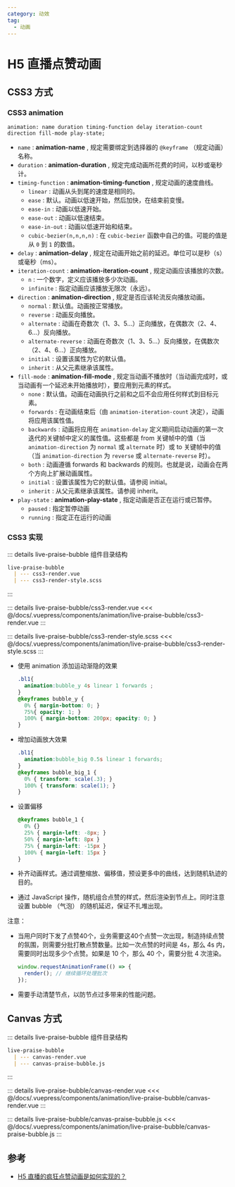 ```yaml
---
category: 动效
tag: 
  - 动画
---
```


# H5 直播点赞动画

## CSS3 方式

### CSS3 animation

`animation: name duration timing-function delay iteration-count direction fill-mode play-state;`

+ `name` : **animation-name** , 规定需要绑定到选择器的 `@keyframe` （规定动画） 名称。
+ `duration` : **animation-duration** , 规定完成动画所花费的时间，以秒或毫秒计。
+ `timing-function` : **animation-timing-function** , 规定动画的速度曲线。
  + `linear` : 动画从头到尾的速度是相同的。
  + `ease` : 默认。动画以低速开始，然后加快，在结束前变慢。
  + `ease-in` : 动画以低速开始。
  + `ease-out` : 动画以低速结束。
  + `ease-in-out` : 动画以低速开始和结束。
  + `cubic-bezier(n,n,n,n)` : 在 `cubic-bezier` 函数中自己的值。可能的值是从 `0` 到 `1` 的数值。
+ `delay` : **animation-delay** , 规定在动画开始之前的延迟。单位可以是秒（s）或毫秒（ms）。
+ `iteration-count` : **animation-iteration-count** , 规定动画应该播放的次数。
  + `n` : 一个数字，定义应该播放多少次动画。
  + `infinite` : 指定动画应该播放无限次（永远）。
+ `direction` : **animation-direction** , 规定是否应该轮流反向播放动画。
  + `normal` : 默认值。动画按正常播放。
  + `reverse` : 动画反向播放。
  + `alternate` : 动画在奇数次（1、3、5...）正向播放，在偶数次（2、4、6...）反向播放。
  + `alternate-reverse` : 动画在奇数次（1、3、5...）反向播放，在偶数次（2、4、6...）正向播放。
  + `initial` : 设置该属性为它的默认值。
  + `inherit` : 从父元素继承该属性。
+ `fill-mode` : **animation-fill-mode** , 规定当动画不播放时（当动画完成时，或当动画有一个延迟未开始播放时），要应用到元素的样式。
  + `none` : 默认值。动画在动画执行之前和之后不会应用任何样式到目标元素。
  + `forwards` : 在动画结束后（由 `animation-iteration-count` 决定），动画将应用该属性值。
  + `backwards` : 动画将应用在 `animation-delay` 定义期间启动动画的第一次迭代的关键帧中定义的属性值。这些都是 from 关键帧中的值（当 `animation-direction` 为 `normal` 或 `alternate` 时）或 to 关键帧中的值（当 `animation-direction` 为 `reverse` 或 `alternate-reverse` 时）。
  + `both` : 动画遵循 forwards 和 backwards 的规则。也就是说，动画会在两个方向上扩展动画属性。
  + `initial` : 设置该属性为它的默认值。请参阅 initial。
  + `inherit` : 从父元素继承该属性。请参阅 inherit。
+ `play-state` : **animation-play-state** , 指定动画是否正在运行或已暂停。
  + `paused` : 指定暂停动画
  + `running` : 指定正在运行的动画

### CSS3 实现

<animation-live-praise-bubble-css3-render />

::: details live-praise-bubble 组件目录结构

``` md
live-praise-bubble
  | --- css3-render.vue
  | --- css3-render-style.scss
```

:::

::: details live-praise-bubble/css3-render.vue
<<< @/docs/.vuepress/components/animation/live-praise-bubble/css3-render.vue
:::

::: details live-praise-bubble/css3-render-style.scss
<<< @/docs/.vuepress/components/animation/live-praise-bubble/css3-render-style.scss
:::

+ 使用 animation 添加运动渐隐的效果

  ```css
  .bl1{
    animation:bubble_y 4s linear 1 forwards ; 
  }
  @keyframes bubble_y {
    0% { margin-bottom: 0; }
    75%{ opacity: 1; }
    100% { margin-bottom: 200px; opacity: 0; }
  }
  ```

+ 增加动画放大效果

  ```css
  .bl1{
    animation:bubble_big 0.5s linear 1 forwards; 
  }
  @keyframes bubble_big_1 {
    0% { transform: scale(.3); }
    100% { transform: scale(1); }
  }
  ```

+ 设置偏移

  ```css
  @keyframes bubble_1 {
    0% {}
    25% { margin-left: -8px; }
    50% { margin-left: 8px }
    75% { margin-left: -15px }
    100% { margin-left: 15px }
  }
  ```

+ 补齐动画样式。通过调整缩放、偏移值，预设更多中的曲线，达到随机轨迹的目的。
+ 通过 JavaScript 操作，随机组合点赞的样式，然后渲染到节点上。同时注意设置 bubble （气泡） 的随机延迟，保证不扎堆出现。

注意：

+ 当用户同时下发了点赞40个，业务需要这40个点赞一次出现，制造持续点赞的氛围，则需要分批打散点赞数量。比如一次点赞的时间是 4s，那么 4s 内，需要同时出现多少个点赞。如果是 10 个，那么 40 个，需要分批 4 次渲染。

  ``` javascript
  window.requestAnimationFrame(() => {
    render(); // 继续循环处理批次
  });
  ```

+ 需要手动清楚节点，以防节点过多带来的性能问题。

## Canvas 方式

<animation-live-praise-bubble-canvas-render />

::: details live-praise-bubble 组件目录结构

``` md
live-praise-bubble
  | --- canvas-render.vue
  | --- canvas-praise-bubble.js
```

:::

::: details live-praise-bubble/canvas-render.vue
<<< @/docs/.vuepress/components/animation/live-praise-bubble/canvas-render.vue
:::

::: details live-praise-bubble/canvas-praise-bubble.js
<<< @/docs/.vuepress/components/animation/live-praise-bubble/canvas-praise-bubble.js
:::

## 参考

+ [H5 直播的疯狂点赞动画是如何实现的？](https://mp.weixin.qq.com/s/bAF4BgEe8mBjkpGKpRsH7A)
